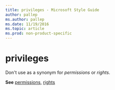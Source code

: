 ```yaml
---
title: privileges - Microsoft Style Guide
author: pallep
ms.author: pallep
ms.date: 11/19/2016
ms.topic: article
ms.prod: non-product-specific
---
```


# privileges

Don't use as a synonym for *permissions* or *rights*. 

**See** [permissions](/style-guide/a-z-word-list-term-collections/p/permissions), [rights](/style-guide/a-z-word-list-term-collections/r/rights)
